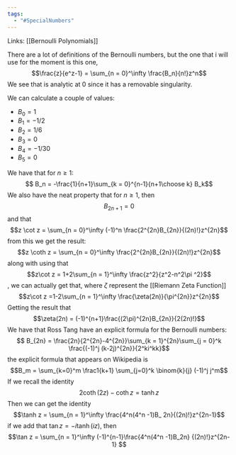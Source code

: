```yaml
---
tags:
  - "#SpecialNumbers"
---
```

Links: [[Bernoulli Polynomials]]

There are a lot of definitions of the Bernoulli numbers, but the one that i will use for the moment is this one, $$\frac{z}{e^z-1} = \sum_{n = 0}^\infty \frac{B_n}{n!}z^n$$
We see that is analytic at $0$ since it has a removable singularity. 

We can calculate a couple of values:
- $B_0 = 1$ 
- $B_1 = -1/2$ 
- $B_2 = 1/6$
- $B_3 = 0$
- $B_4 =-1/30$
- $B_5 = 0$

We have that for $n\ge 1$: $$ B_n = -\frac{1}{n+1}\sum_{k = 0}^{n-1}{n+1\choose k} B_k$$
We also have the neat property that for $n \ge 1$, then $$B_{2n+1} = 0$$and that $$z \cot z =  \sum_{n = 0}^\infty (-1)^n \frac{2^{2n}B_{2n}}{(2n)!}z^{2n}$$from this we get the result: $$z \coth z =  \sum_{n = 0}^\infty \frac{2^{2n}B_{2n}}{(2n)!}z^{2n}$$
along with using that $$z\cot z = 1+2\sum_{n = 1}^\infty \frac{z^2}{z^2-n^2\pi ^2}$$, we can actually get that, where $\zeta$ represent the [[Riemann Zeta Function]] $$z\cot z =1-2\sum_{n = 1}^\infty \frac{\zeta(2n)}{\pi^{2n}}z^{2n}$$
Getting the result that $$\zeta(2n) = (-1)^{n+1}\frac{(2\pi)^{2n}B_{2n}}{2(2n)!}$$
We have that Ross Tang have an explicit formula for the Bernoulli numbers:
$$ B_{2n} = \frac{2n}{2^{2n}-4^{2n}}\sum_{k = 1}^{2n}\sum_{j = 0}^k \frac{(-1)^j (k-2j)^{2n}}{2^ki^kk}$$the explicit formula that appears on Wikipedia is $$B_m = \sum_{k=0}^m \frac1{k+1} \sum_{j=0}^k \binom{k}{j} (-1)^j j^m$$
If we recall the identity $$2\coth(2z)-\coth z = \tanh z$$Then we can get the identity $$\tanh z = \sum_{n = 1}^\infty \frac{4^n(4^n -1)B_
2n}{(2n)!}z^{2n-1}$$if we add that $\tan z = -i \tanh(iz)$, then $$\tan z = \sum_{n = 1}^\infty (-1)^{n-1}\frac{4^n(4^n -1)B_2n} {(2n)!}z^{2n-1} $$